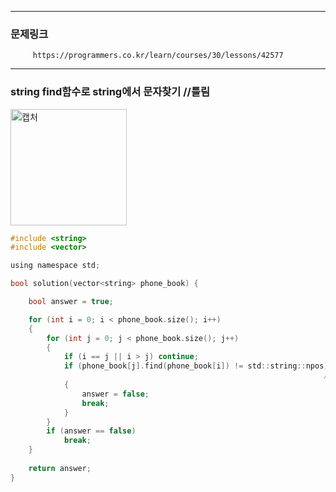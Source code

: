 
-----------------------------------------------------------------------------------------------------

### 문제링크

         https://programmers.co.kr/learn/courses/30/lessons/42577

----------------------------------------------------------------------------------------------------

### string find함수로 string에서 문자찾기  //틀림

<img width="186" alt="캡처" src="https://user-images.githubusercontent.com/29946480/69853696-d71e4380-12ca-11ea-9e03-b41451f8d83a.PNG">

```c
#include <string>
#include <vector>

using namespace std;

bool solution(vector<string> phone_book) {

	bool answer = true;

	for (int i = 0; i < phone_book.size(); i++)
	{
		for (int j = 0; j < phone_book.size(); j++)
		{
			if (i == j || i > j) continue;
			if (phone_book[j].find(phone_book[i]) != std::string::npos) //문자열 찾았을 경우, 문자열의 시작위치 반환
			                                                          //문자열 못찾은 경우, nops반환!!(이상한 long long자료형)
			{
				answer = false;
				break;
			}
		}
		if (answer == false)
			break;
	}
			
	return answer;
}
```
